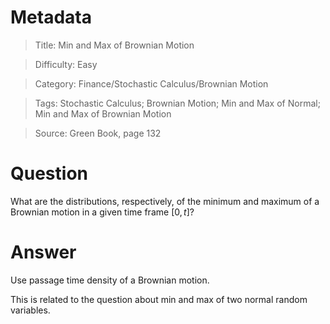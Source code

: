 # Metadata
> Title: Min and Max of Brownian Motion

> Difficulty: Easy

> Category: Finance/Stochastic Calculus/Brownian Motion

> Tags: Stochastic Calculus; Brownian Motion; Min and Max of Normal; Min and Max of Brownian Motion

> Source: Green Book, page 132

# Question
What are the distributions, respectively, of the minimum and maximum of a Brownian motion in a given time frame $[0,t]$?

# Answer
Use passage time density of a Brownian motion.

This is related to the question about min and max of two normal random variables.
